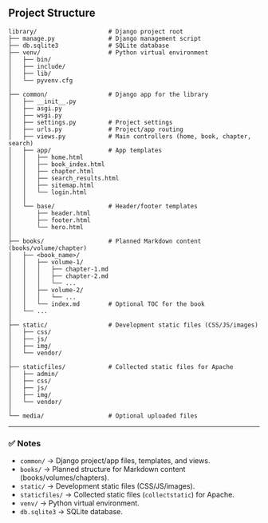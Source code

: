 ## Project Structure

```
library/                    # Django project root
├── manage.py               # Django management script
├── db.sqlite3              # SQLite database
├── venv/                   # Python virtual environment
│   ├── bin/
│   ├── include/
│   ├── lib/
│   └── pyvenv.cfg
│
├── common/                 # Django app for the library
│   ├── __init__.py
│   ├── asgi.py
│   ├── wsgi.py
│   ├── settings.py         # Project settings
│   ├── urls.py             # Project/app routing
│   ├── views.py            # Main controllers (home, book, chapter, search)
│   ├── app/                # App templates
│   │   ├── home.html
│   │   ├── book_index.html
│   │   ├── chapter.html
│   │   ├── search_results.html
│   │   ├── sitemap.html
│   │   └── login.html
│   │
│   └── base/               # Header/footer templates
│       ├── header.html
│       ├── footer.html
│       └── hero.html
│
├── books/                  # Planned Markdown content (books/volume/chapter)
│   ├── <book_name>/
│   │   ├── volume-1/
│   │   │   ├── chapter-1.md
│   │   │   ├── chapter-2.md
│   │   │   └── ...
│   │   ├── volume-2/
│   │   │   └── ...
│   │   └── index.md        # Optional TOC for the book
│   └── ...
│
├── static/                 # Development static files (CSS/JS/images)
│   ├── css/
│   ├── js/
│   ├── img/
│   └── vendor/
│
├── staticfiles/            # Collected static files for Apache
│   ├── admin/
│   ├── css/
│   ├── js/
│   ├── img/
│   └── vendor/
│
└── media/                  # Optional uploaded files
```

---

### ✅ Notes

* `common/` → Django project/app files, templates, and views.
* `books/` → Planned structure for Markdown content (books/volumes/chapters).
* `static/` → Development static files (CSS/JS/images).
* `staticfiles/` → Collected static files (`collectstatic`) for Apache.
* `venv/` → Python virtual environment.
* `db.sqlite3` → SQLite database.
